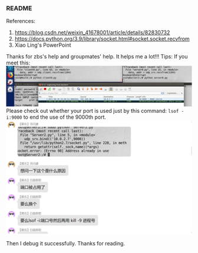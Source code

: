 ### README

References: 
1. https://blog.csdn.net/weixin_41678001/article/details/82830732
2. https://docs.python.org/3.9/library/socket.html#socket.socket.recvfrom
3. Xiao Ling's PowerPoint

Thanks for zbs's help and groupmates' help. It helps me a lot!!!
Tips: 
If you meet this:
![](bug.png)
Please check out whether your port is used just by this command:
`lsof -i:9000`
to end the use of the 9000th port.
![](tips.png)

Then I debug it successfully. 
Thanks for reading.


